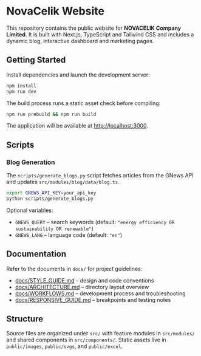 # NovaCelik Website

This repository contains the public website for **NOVACELIK Company Limited**. It is built with Next.js, TypeScript and Tailwind CSS and includes a dynamic blog, interactive dashboard and marketing pages.

## Getting Started

Install dependencies and launch the development server:

```bash
npm install
npm run dev
```

The build process runs a static asset check before compiling:

```bash
npm run prebuild && npm run build
```

The application will be available at [http://localhost:3000](http://localhost:3000).

## Scripts

### Blog Generation

The `scripts/generate_blogs.py` script fetches articles from the GNews API and updates `src/modules/blog/data/blog.ts`.

```bash
export GNEWS_API_KEY=your_api_key
python scripts/generate_blogs.py
```

Optional variables:

- `GNEWS_QUERY` – search keywords (default: `"energy efficiency OR sustainability OR renewable"`)
- `GNEWS_LANG` – language code (default: `"en"`)

## Documentation

Refer to the documents in `docs/` for project guidelines:

- [docs/STYLE_GUIDE.md](docs/STYLE_GUIDE.md) – design and code conventions
- [docs/ARCHITECTURE.md](docs/ARCHITECTURE.md) – directory layout overview
- [docs/WORKFLOWS.md](docs/WORKFLOWS.md) – development process and troubleshooting
- [docs/RESPONSIVE_GUIDE.md](docs/RESPONSIVE_GUIDE.md) – breakpoints and testing notes

## Structure

Source files are organized under `src/` with feature modules in `src/modules/` and shared components in `src/components/`. Static assets live in `public/images`, `public/svgs`, and `public/excel`.
